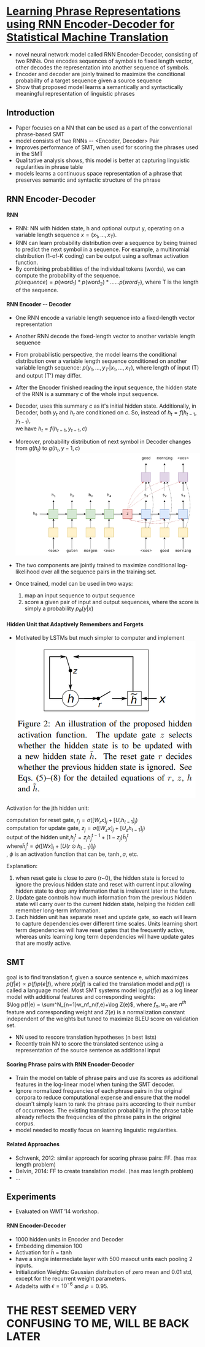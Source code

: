 # [Learning Phrase Representations using RNN Encoder-Decoder for Statistical Machine Translation](https://arxiv.org/pdf/1406.1078.pdf)


- novel neural network model called RNN Encoder-Decoder, consisting of two RNNs. One encodes sequences of symbols to fixed length vector, other decodes the representation into another sequence of symbols.
- Encoder and decoder are joinly  trained to maximize the conditional probability of a target sequence given a source sequence
- Show that proposed model learns a semantically and syntactically meaningful representation of linguistic phrases

## Introduction

- Paper focuses on a NN that can be used as a part of the conventional phrase-based SMT
- model consists of two RNNs -- <Encoder, Decoder> Pair
- Improves performance of SMT, when used for scoring the phrases used in the SMT
- Qualitative analysis shows, this model is better at capturing linguistic regularities in phrase table
- models learns a continuous space representation of a phrase that preserves semantic and syntactic structure of the phrase

## RNN Encoder-Decoder

#### RNN
- RNN: NN with hidden state, h and optional output y, operating on a variable length sequence $x=(x_1,...,x_T)$.
- RNN can learn probability distribution over a sequence by being trained to predict the next symbol in a sequence. For example, a multinomial distribution (1-of-K coding) can be output using a softmax activation function.
- By combining probabilities of the individual tokens (words), we can compute the probability of the sequence.<br>
$p(sequence)=p(word_1)*p(word_2)*......p(word_T)$, where T is the length of the sequence.

#### RNN Encoder -- Decoder

- One RNN encode a variable length sequence into a fixed-length vector representation
- Another RNN decode the fixed-length vector to another variable length sequence
- From probabilistic perspective, the model learns the conditional distribution over a variable length sequence conditioned on another variable length sequence: $p(y_1,...,y_{T'}|x_1,...,x_{T})$, where length of input (T) and output (T') may differ.
- After the Encoder finished reading the input sequence, the hidden state of the RNN is a summary $c$ of the whole input sequence.
- Decoder, uses this summary $c$ as it's initial hidden state. Additionally, in Decoder, both $y_t$ and $h_t$ are conditioned on $c$. So,
instead of $h_t = f(h_{t-1},y_{t-1})$,<br> we have $h_t = f(h_{t-1},y_{t-1},c)$
- Moreover, probability distribution of next symbol in Decoder changes from $g(h_t)$ to  $g(h_t, y-1, c)$ <br>
![Model in a nutshell](images/cho_learning_phrase_rep.png)

- The two components are jointly trained to maximize conditional log-likelihood over all the sequence pairs in the training set.
-  Once trained, model can be used in two ways:
   1. map an input sequence to output sequence 
   2. score a given pair of input and output sequences, where the score is simply a probability $p_\theta(y|x)$


#### Hidden Unit that Adaptively Remembers and Forgets
- Motivated by LSTMs but much simpler to computer and implement
![New activation function](images/cho_new_lstm.png)

Activation for the jth hidden unit:

computation for reset gate, $r_j = \sigma([W_rx]_j+[U_rh_{t-1}]_j)$<br>
computation for update gate, $z_j = \sigma([W_zx]_j+[U_zh_{t-1}]_j)$<br>
output of the hidden unit,$h_j^t = z_jh_j^{t-1}+(1-z_j)\widetilde{h}^t_j$<br>
where$\widetilde{h}^t_j = \phi([Wx]_j+[U(r\odot h_{t-1})]_j)$<br>, $\phi$ is an activation function that can be, $\tanh, \sigma,$ etc.

Explanation:
1. when reset gate is close to zero (r~0), the hidden state is forced to ignore the previous hidden state and reset with current input allowing hidden state to drop any information that is irrelevent later in the future.
2. Update gate controls how much information from the previous hidden state will carry over to the current hidden state, helping the hidden cell remember long-term information.
3. Each hidden unit has separate reset and update gate, so each will learn to capture dependencies over different time scales. Units learning short term dependencies will have reset gates that the frequently active, whereas units learning long term dependencies will have update gates that are mostly active.


## SMT
goal is to find translation f, given a source sentence e, which maximizes $p(f|e)∝p(f)p(e|f)$, where $p(e|f)$ is called the translation model and $p(f)$ is called a language model. Most SMT systems model $\log p(f|e)$ as a log linear model with additional features and corresponding weights:<br>
$\log p(f|e) = \sum^N_{n=1}w_nf_n(f,e)+\log Z(e)$, where $f_n, w_n$ are $n^{th}$ feature and corresponding weight and $Z(e)$ is a normalization constant independent of the weights but tuned to maximize BLEU score on validation set.

- NN used to rescore translation hypotheses (n best lists)
- Recently train NN to score the translated sentence using a representation of the source sentence as additional input

#### Scoring Phrase pairs with RNN Encoder-Decoder

- Train the model on table of phrase pairs and use its scores as additional features in the log-linear model when tuning the SMT decoder.
- Ignore normalized frequencies of each phrase pairs in the original corpora to reduce computational expense and ensure that the model doesn't simply learn to rank the phrase pairs according to their number of occurrences. The existing translation probability in the phrase table already reflects the frequencies of the phrase pairs in the original corpus.
- model needed to mostly focus on learning linguistic regularities.

#### Related Approaches
- Schwenk, 2012: similar approach for scoring phrase pairs: FF. (has max length problem)
- Delvin, 2014: FF to create translation model. (has max length problem)
- ...

## Experiments
 - Evaluated on WMT'14 workshop.
#### RNN Encoder-Decoder
- 1000 hidden units in Encoder and Decoder
- Embedding dimension 100
- Activation for $\widetilde{h}$ = $\tanh$
- have a single intermediate layer with 500 maxout units each pooling 2 inputs.
- Initialization Weights: Gaussian distribution of zero mean and 0.01 std, except for the recurrent weight parameters.
- Adadelta with $ϵ=10^{-6}$ and $\rho = 0.95$.


# THE REST SEEMED VERY CONFUSING TO ME, WILL BE BACK LATER